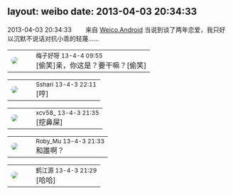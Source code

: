 layout: weibo
date: 2013-04-03 20:34:33
---
<meta name="referrer" content="no-referrer" />

2013-04-03 20:34:33  &nbsp;&nbsp;&nbsp;&nbsp;&nbsp;&nbsp; 来自 <a href="http://app.weibo.com/t/feed/l4RWD" rel="nofollow">Weico.Android</a>
当说到谈了两年恋爱，我只好以沉默不说话对抗小乖的轻蔑…… ​​​

<table style="width: 100%;">
  <tr>
    <td style="width: 40px;"><img style="border-radius:50%" src="https://tva3.sinaimg.cn/crop.0.0.180.180.50/abefb5b0jw1e8qgp5bmzyj2050050aa8.jpg?KID=imgbed,tva&Expires=1624466933&ssig=cq9ZoPKrI0"></td>
    <td colspan="2"><small>梅子好呀 13-4-4 09:55</small><br/>[偷笑]亲，你这是？要干嘛？[偷笑]</td>
  </tr>
</table>

<table style="width: 100%;">
  <tr>
    <td style="width: 40px;"><img style="border-radius:50%" src="https://tva1.sinaimg.cn/crop.0.0.180.180.50/633fe75ejw1e8qgp5bmzyj2050050aa8.jpg?KID=imgbed,tva&Expires=1624466933&ssig=qKzPG26ky0"></td>
    <td colspan="2"><small>Sshari 13-4-3 22:11</small><br/>[哼]</td>
  </tr>
</table>

<table style="width: 100%;">
  <tr>
    <td style="width: 40px;"><img style="border-radius:50%" src="https://tva3.sinaimg.cn/crop.0.0.1242.1242.50/801f7e9ajw8f3peekcgoqj20yi0yidg9.jpg?KID=imgbed,tva&Expires=1624466933&ssig=P%2BoARa1o8X"></td>
    <td colspan="2"><small>xcv58_ 13-4-3 21:35</small><br/>[挖鼻屎]</td>
  </tr>
</table>

<table style="width: 100%;">
  <tr>
    <td style="width: 40px;"><img style="border-radius:50%" src="https://tva2.sinaimg.cn/crop.0.0.180.180.50/81fd9f09jw1e8qgp5bmzyj2050050aa8.jpg?KID=imgbed,tva&Expires=1624466933&ssig=ofP81n0Qn7"></td>
    <td colspan="2"><small>Roby_Mu 13-4-3 21:33</small><br/>和誰啊？</td>
  </tr>
</table>

<table style="width: 100%;">
  <tr>
    <td style="width: 40px;"><img style="border-radius:50%" src="https://tva3.sinaimg.cn/crop.0.0.640.640.50/628b89fbjw8esdhrgslm5j20hs0hsab7.jpg?KID=imgbed,tva&Expires=1624466933&ssig=bvLsEiy8zw"></td>
    <td colspan="2"><small>鹤江源 13-4-3 21:29</small><br/>[哈哈]</td>
  </tr>
</table>
